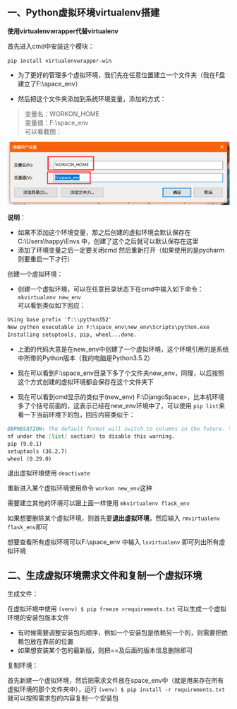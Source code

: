 ## 一、Python虚拟环境virtualenv搭建

**使用virtualenvwrapper代替virtualenv**

首先进入cmd中安装这个模块：

`pip install virtualenvwrapper-win`

- 为了更好的管理多个虚拟环境，我们先在任意位置建立一个文件夹（我在F盘建立了F:\space_env）

- 然后把这个文件夹添加到系统环境变量，添加的方式：
>变量名：WORKON_HOME </br> 变量值：F:\space_env
</br>可以看截图：

![环境变量](https://github.com/Hopetree/Notebook/blob/master/screenshots/virtualenv001.png)

**说明**：
- 如果不添加这个环境变量，那之后创建的虚拟环境会默认保存在C:\Users\happy\Envs 中，创建了这个之后就可以默认保存在这里
- 添加了环境变量之后一定要关闭cmd 然后重新打开（如果使用的是pycharm则要重启一下才行）

创建一个虚拟环境：
- 创建一个虚拟环境，可以在任意目录状态下在cmd中输入如下命令：`mkvirtualenv new_env`
</br>可以看到类似如下回应：
```markdown
Using base prefix 'f:\\python352'
New python executable in F:\space_env\new_env\Scripts\python.exe
Installing setuptools, pip, wheel...done.
```
- 上面的代码大意是在new_env中创建了一个虚拟环境，这个环境引用的是系统中所带的Python版本（我的电脑是Python3.5.2）

- 现在可以看到F:\space_env目录下多了个文件夹new_env，同理，以后按照这个方式创建的虚拟环境都会保存在这个文件夹下

- 现在可以看到cmd显示的类似于(new_env) F:\DjangoSpace>，比本机环境多了个括号前面的，这表示已经在new_env环境中了，可以使用 `pip list`来看一下当前环境下的包，回应内容类似于：
```markdown
DEPRECATION: The default format will switch to columns in the future. You can use --format=(legacy|columns) (or define a format=(legacy|columns) in your pip.co
nf under the [list] section) to disable this warning.
pip (9.0.1)
setuptools (36.2.7)
wheel (0.29.0)
```
退出虚拟环境使用 `deactivate`

重新进入某个虚拟环境使用命令 `workon new_env`这种

需要建立其他的环境可以跟上面一样使用 `mkvirtualenv flask_env`

如果想要删除某个虚拟环境，则首先要**退出虚拟环境**，然后输入 `rmvirtualenv flask_env`即可

想要查看所有虚拟环境可以F:\space_env 中输入 `lsvirtualenv` 即可列出所有虚拟环境

## 二、生成虚拟环境需求文件和复制一个虚拟环境
生成文件：

在虚拟环境中使用 `(venv) $ pip freeze >requirements.txt` 可以生成一个虚拟环境的安装包版本文件
- 有时候需要调整安装包的顺序，例如一个安装包是依赖另一个的，则需要把依赖包放在靠前的位置
- 如果想安装某个包的最新版，则把==及后面的版本信息删除即可

复制环境：

首先新建一个虚拟环境，然后把需求文件放在space_env中（就是用来存在所有虚拟环境的那个文件夹中），运行 `(venv) $ pip install -r requirements.txt` 就可以按照需求包的内容复制一个安装包
